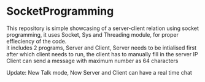 # SocketProgramming
This repository is simple showcasing of a server-client relation using socket programming, it uses Socket, Sys and Threading module, for proper effieciency of the code.  
it includes 2 programs, Server and Client,  Server needs to be intialised first after which client needs to run, the client has to manually fill in the server IP  
Client can send a message with maximum number as 64 characters

Update:
New Talk mode, Now Server and Client can have a real time chat
